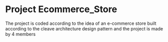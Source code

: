 # Project Ecommerce_Store
The project is coded according to the idea of an e-commerce store
built according to the cleave architecture design pattern
and the project is made by 4 members 

